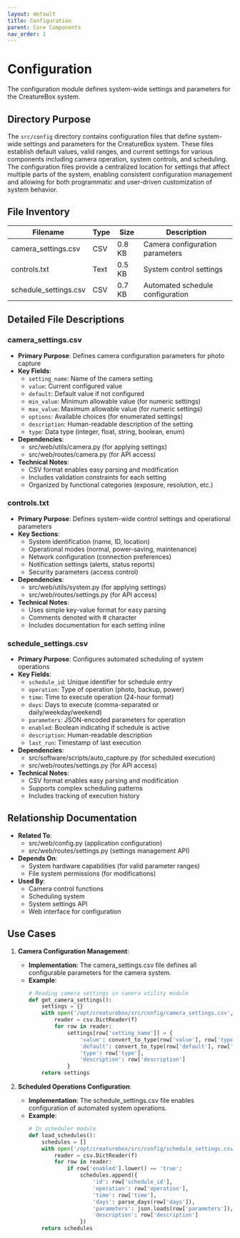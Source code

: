 ```yaml
---
layout: default
title: Configuration
parent: Core Components
nav_order: 1
---
```


# Configuration

The configuration module defines system-wide settings and parameters for the CreatureBox system.

## Directory Purpose
The `src/config` directory contains configuration files that define system-wide settings and parameters for the CreatureBox system. These files establish default values, valid ranges, and current settings for various components including camera operation, system controls, and scheduling. The configuration files provide a centralized location for settings that affect multiple parts of the system, enabling consistent configuration management and allowing for both programmatic and user-driven customization of system behavior.

## File Inventory
| Filename | Type | Size | Description |
|----------|------|------|-------------|
| camera_settings.csv | CSV | 0.8 KB | Camera configuration parameters |
| controls.txt | Text | 0.5 KB | System control settings |
| schedule_settings.csv | CSV | 0.7 KB | Automated schedule configuration |

## Detailed File Descriptions

### camera_settings.csv
- **Primary Purpose**: Defines camera configuration parameters for photo capture
- **Key Fields**:
  * `setting_name`: Name of the camera setting
  * `value`: Current configured value
  * `default`: Default value if not configured
  * `min_value`: Minimum allowable value (for numeric settings)
  * `max_value`: Maximum allowable value (for numeric settings)
  * `options`: Available choices (for enumerated settings)
  * `description`: Human-readable description of the setting
  * `type`: Data type (integer, float, string, boolean, enum)
- **Dependencies**:
  * src/web/utils/camera.py (for applying settings)
  * src/web/routes/camera.py (for API access)
- **Technical Notes**: 
  * CSV format enables easy parsing and modification
  * Includes validation constraints for each setting
  * Organized by functional categories (exposure, resolution, etc.)

### controls.txt
- **Primary Purpose**: Defines system-wide control settings and operational parameters
- **Key Sections**:
  * System identification (name, ID, location)
  * Operational modes (normal, power-saving, maintenance)
  * Network configuration (connection preferences)
  * Notification settings (alerts, status reports)
  * Security parameters (access control)
- **Dependencies**:
  * src/web/utils/system.py (for applying settings)
  * src/web/routes/settings.py (for API access)
- **Technical Notes**: 
  * Uses simple key-value format for easy parsing
  * Comments denoted with # character
  * Includes documentation for each setting inline

### schedule_settings.csv
- **Primary Purpose**: Configures automated scheduling of system operations
- **Key Fields**:
  * `schedule_id`: Unique identifier for schedule entry
  * `operation`: Type of operation (photo, backup, power)
  * `time`: Time to execute operation (24-hour format)
  * `days`: Days to execute (comma-separated or daily/weekday/weekend)
  * `parameters`: JSON-encoded parameters for operation
  * `enabled`: Boolean indicating if schedule is active
  * `description`: Human-readable description
  * `last_run`: Timestamp of last execution
- **Dependencies**:
  * src/software/scripts/auto_capture.py (for scheduled execution)
  * src/web/routes/settings.py (for API access)
- **Technical Notes**: 
  * CSV format enables easy parsing and modification
  * Supports complex scheduling patterns
  * Includes tracking of execution history

## Relationship Documentation
- **Related To**:
  * src/web/config.py (application configuration)
  * src/web/routes/settings.py (settings management API)
- **Depends On**:
  * System hardware capabilities (for valid parameter ranges)
  * File system permissions (for modifications)
- **Used By**:
  * Camera control functions
  * Scheduling system
  * System settings API
  * Web interface for configuration

## Use Cases
1. **Camera Configuration Management**:
   - **Implementation**: The camera_settings.csv file defines all configurable parameters for the camera system.
   - **Example**:
     ```python
     # Reading camera settings in camera utility module
     def get_camera_settings():
         settings = {}
         with open('/opt/creaturebox/src/config/camera_settings.csv', 'r') as f:
             reader = csv.DictReader(f)
             for row in reader:
                 settings[row['setting_name']] = {
                     'value': convert_to_type(row['value'], row['type']),
                     'default': convert_to_type(row['default'], row['type']),
                     'type': row['type'],
                     'description': row['description']
                 }
         return settings
     ```

2. **Scheduled Operations Configuration**:
   - **Implementation**: The schedule_settings.csv file enables configuration of automated system operations.
   - **Example**:
     ```python
     # In scheduler module
     def load_schedules():
         schedules = []
         with open('/opt/creaturebox/src/config/schedule_settings.csv', 'r') as f:
             reader = csv.DictReader(f)
             for row in reader:
                 if row['enabled'].lower() == 'true':
                     schedules.append({
                         'id': row['schedule_id'],
                         'operation': row['operation'],
                         'time': row['time'],
                         'days': parse_days(row['days']),
                         'parameters': json.loads(row['parameters']),
                         'description': row['description']
                     })
         return schedules
     ```